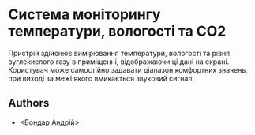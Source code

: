 # Система моніторингу температури, вологості та CO2

Пристрій здійснює вимірювання температури, вологості та рівня вуглекислого газу в приміщенні, відображаючи ці дані на екрані. Користувач може самостійно задавати діапазон комфортних значень, при виході за межі якого вмикається звуковий сигнал.
## Authors

- <Бондар Андрій>

